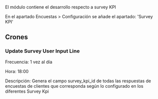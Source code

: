 El módulo contiene el desarrollo respecto a survey KPI

En el apartado Encuestas > Configuración se añade el apartado: 'Survey KPI'


## Crones

### Update Survey User Input Line 

Frecuencia: 1 vez al día

Hora: 18:00

Descripción: Genera el campo survey_kpi_id de todas las respuestas de encuestas de clientes que corresponda según lo configurado en los diferentes Survey Kpi

